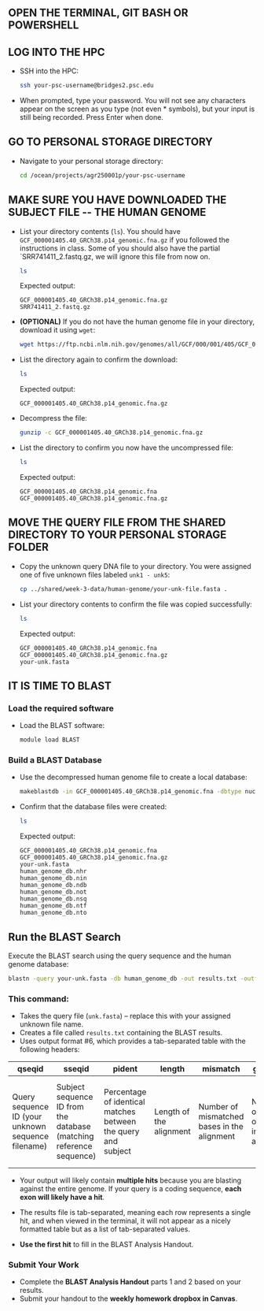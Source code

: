 ## OPEN THE TERMINAL, GIT BASH OR POWERSHELL

## LOG INTO THE HPC
- SSH into the HPC:
  ```bash
  ssh your-psc-username@bridges2.psc.edu
  ```
- When prompted, type your password. You will not see any characters appear on the screen as you type (not even * symbols), but your input is still being recorded. Press Enter when done.

## GO TO PERSONAL STORAGE DIRECTORY
- Navigate to your personal storage directory:
  ```bash
  cd /ocean/projects/agr250001p/your-psc-username
  ```

## MAKE SURE YOU HAVE DOWNLOADED THE SUBJECT FILE -- THE HUMAN GENOME
- List your directory contents (`ls`). You should have `GCF_000001405.40_GRCh38.p14_genomic.fna.gz` if you followed the instructions in class. Some of you should also have the partial `SRR741411_2.fastq.gz, we will ignore this file from now on.
  ```bash
  ls
  ```
  Expected output:
  ```
  GCF_000001405.40_GRCh38.p14_genomic.fna.gz
  SRR741411_2.fastq.gz
  ```
- **(OPTIONAL)** If you do not have the human genome file in your directory, download it using `wget`:
  ```bash
  wget https://ftp.ncbi.nlm.nih.gov/genomes/all/GCF/000/001/405/GCF_000001405.40_GRCh38.p14/GCF_000001405.40_GRCh38.p14_genomic.fna.gz
  ```
- List the directory again to confirm the download:
  ```bash
  ls
  ```
  Expected output:
  ```
  GCF_000001405.40_GRCh38.p14_genomic.fna.gz
  ```
- Decompress the file:
  ```bash
  gunzip -c GCF_000001405.40_GRCh38.p14_genomic.fna.gz
  ```
- List the directory to confirm you now have the uncompressed file:
  ```bash
  ls
  ```
  Expected output:
  ```
  GCF_000001405.40_GRCh38.p14_genomic.fna
  GCF_000001405.40_GRCh38.p14_genomic.fna.gz

  ```

## MOVE THE QUERY FILE FROM THE SHARED DIRECTORY TO YOUR PERSONAL STORAGE FOLDER
- Copy the unknown query DNA file to your directory. You were assigned one of five unknown files labeled `unk1 - unk5`:
  ```bash
  cp ../shared/week-3-data/human-genome/your-unk-file.fasta .
  ```
- List your directory contents to confirm the file was copied successfully:
  ```bash
  ls
  ```
  Expected output:
  ```
  GCF_000001405.40_GRCh38.p14_genomic.fna
  GCF_000001405.40_GRCh38.p14_genomic.fna.gz
  your-unk.fasta
  ```

## IT IS TIME TO BLAST
### Load the required software
- Load the BLAST software:
  ```bash
  module load BLAST
  ```
### Build a BLAST Database
- Use the decompressed human genome file to create a local database:
  ```bash
  makeblastdb -in GCF_000001405.40_GRCh38.p14_genomic.fna -dbtype nucl -out human_genome_db
  ```
- Confirm that the database files were created:
  ```bash
  ls
  ```
  Expected output:
  ```
  GCF_000001405.40_GRCh38.p14_genomic.fna
  GCF_000001405.40_GRCh38.p14_genomic.fna.gz
  your-unk.fasta
  human_genome_db.nhr
  human_genome_db.nin
  human_genome_db.ndb
  human_genome_db.not
  human_genome_db.nsq
  human_genome_db.ntf
  human_genome_db.nto
  ```

## Run the BLAST Search

Execute the BLAST search using the query sequence and the human genome database:

```bash
blastn -query your-unk.fasta -db human_genome_db -out results.txt -outfmt "6 qseqid sseqid pident length mismatch gapopen qstart qend sstart send evalue bitscore stitle"
```

### This command:
- Takes the query file (`unk.fasta`) – replace this with your assigned unknown file name.
- Creates a file called `results.txt` containing the BLAST results.
- Uses output format #6, which provides a tab-separated table with the following headers:

| **qseqid**  | **sseqid**  | **pident**  | **length**  | **mismatch**  | **gapopen**  | **qstart**  | **qend**  | **sstart**  | **send**  | **evalue**  | **bitscore**  | **stitle**  |
|-------------|------------|-------------|-------------|---------------|--------------|-------------|------------|-------------|------------|------------|------------|---------|
| Query sequence ID (your unknown sequence filename)  | Subject sequence ID from the database (matching reference sequence) | Percentage of identical matches between the query and subject | Length of the alignment | Number of mismatched bases in the alignment | Number of gap openings in the alignment | Start position of the query sequence in the alignment | End position of the query sequence in the alignment | Start position of the subject (reference genome) sequence in the alignment | End position of the subject sequence in the alignment | Expectation value (statistical significance of the match, lower is better) | Score representing the alignment quality (higher is better) | Description of the matching reference sequence |

- Your output will likely contain **multiple hits** because you are blasting against the entire genome. If your query is a coding sequence, **each exon will likely have a hit**.
- The results file is tab-separated, meaning each row represents a single hit, and when viewed in the terminal, it will not appear as a nicely formatted table but as a list of tab-separated values.

- **Use the first hit** to fill in the BLAST Analysis Handout.

### **Submit Your Work**
- Complete the **BLAST Analysis Handout** parts 1 and 2 based on your results.
- Submit your handout to the **weekly homework dropbox in Canvas**.

